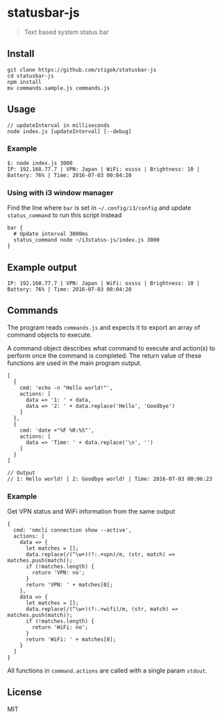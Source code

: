 # statusbar-js

> Text based system status bar

## Install

    git clone https://github.com/stigok/statusbar-js
    cd statusbar-js
    npm install
    mv commands.sample.js commands.js

## Usage

    // updateInterval in milliseconds
    node index.js [updateInterval] [--debug]

### Example

    $: node index.js 3000
    IP: 192.168.77.7 | VPN: Japan | WiFi: ossss | Brightness: 10 | Battery: 76% | Time: 2016-07-03 00:04:20

### Using with i3 window manager

Find the line where `bar` is set in `~/.config/i3/config` and update `status_command` to run this script instead

    bar {
      # Update interval 3000ms
      status_command node ~/i3status-js/index.js 3000
    }

## Example output

    IP: 192.168.77.7 | VPN: Japan | WiFi: ossss | Brightness: 10 | Battery: 76% | Time: 2016-07-03 00:04:20

## Commands

The program reads `commands.js` and expects it to export an array of command objects to execute.

A command object describes what command to execute and action(s) to perform once the command is completed. The return value of these functions are used in the main program output.

    [
      {
        cmd: 'echo -n "Hello world!"',
        actions: [
          data => '1: ' + data,
          data => '2: ' + data.replace('Hello', 'Goodbye')
        ]
      },
      {
        cmd: 'date +"%F %R:%S"',
        actions: [
          data => 'Time: ' + data.replace('\n', '')
        ]
      }
    ]

    // Output
    // 1: Hello world! | 2: Goodbye world! | Time: 2016-07-03 00:06:23

### Example

Get VPN status and WiFi information from the same output

    {
      cmd: 'nmcli connection show --active',
      actions: [
        data => {
          let matches = [];
          data.replace(/(^\w+)(?:.+vpn)/m, (str, match) => matches.push(match));
          if (!matches.length) {
            return 'VPN: no';
          }
          return 'VPN: ' + matches[0];
        },
        data => {
          let matches = [];
          data.replace(/(^\w+)(?:.+wifi)/m, (str, match) => matches.push(match));
          if (!matches.length) {
            return 'WiFi: no';
          }
          return 'WiFi: ' + matches[0];
        }
      ]
    }

All functions in `command.actions` are called with a single param `stdout`.

## License

MIT
